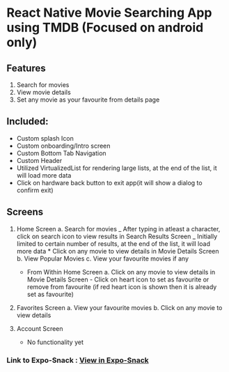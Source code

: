 # React Native Movie Searching App using TMDB (Focused on android only)

## Features

1.  Search for movies
2.  View movie details
3.  Set any movie as your favourite from details page

## Included:

- Custom splash Icon
- Custom onboarding/Intro screen
- Custom Bottom Tab Navigation
- Custom Header
- Utilized VirtualizedList for rendering large lists, at the end of the list, it will load more data
- Click on hardware back button to exit app(it will show a dialog to confirm exit)

## Screens

1. Home Screen
   a. Search for movies
   _ After typing in atleast a character, click on search icon to view results in Search Results Screen
   _ Initially limited to certain number of results, at the end of the list, it will load more data \* Click on any movie to view details in Movie Details Screen
   b. View Popular Movies
   c. View your favourite movies if any

   - From Within Home Screen
     a. Click on any movie to view details in Movie Details Screen - Click on heart icon to set as favourite or remove from favourite (if red heart icon is shown then it is already set as favourite)

2. Favorites Screen
   a. View your favourite movies
   b. Click on any movie to view details
3. Account Screen
   - No functionality yet

### Link to Expo-Snack : [View in Expo-Snack](https://snack.expo.dev/@sooraj009/327b38)
